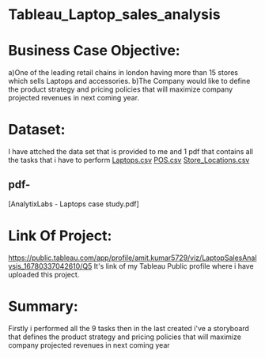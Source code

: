 # Tableau_Laptop_sales_analysis

# Business Case Objective:
a)One of the leading retail chains in london having more than 15 stores which sells Laptops and accessories.
b)The Company would like to define the product strategy and pricing policies that will maximize company projected revenues in next coming year.

# Dataset: 
I have attched the data set that is provided to me and 1 pdf that contains all the tasks that i have to perform
[Laptops.csv](https://github.com/devanshi-gupta-23/Tableau_Laptop_sales_analysis/files/7714180/Laptops.csv)
[POS.csv](https://github.com/devanshi-gupta-23/Tableau_Laptop_sales_analysis/files/7714181/POS.csv)
[Store_Locations.csv](https://github.com/devanshi-gupta-23/Tableau_Laptop_sales_analysis/files/7714184/Store_Locations.csv) 

## pdf-
[AnalytixLabs - Laptops case study.pdf]

# Link Of Project:
https://public.tableau.com/app/profile/amit.kumar5729/viz/LaptopSalesAnalysis_16780337042610/Q5
It's link of my Tableau Public profile where i have uploaded this project.

# Summary:
Firstly i performed all the 9 tasks then in the last created i've a storyboard that defines the product strategy and pricing policies that will maximize company projected revenues in next coming year
